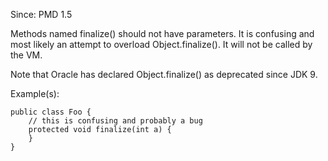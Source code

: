 Since: PMD 1.5

Methods named finalize() should not have parameters.  It is confusing and most likely an attempt to
overload Object.finalize(). It will not be called by the VM.
            
Note that Oracle has declared Object.finalize() as deprecated since JDK 9.

Example(s):
```
public class Foo {
    // this is confusing and probably a bug
    protected void finalize(int a) {
    }
}
```
